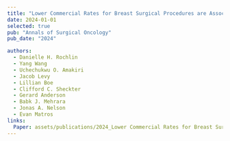 ```yaml
---
title: "Lower Commercial Rates for Breast Surgical Procedures are Associated with Socioeconomic Disadvantage: A Transparency in Coverage Analysis"
date: 2024-01-01
selected: true
pub: "Annals of Surgical Oncology"
pub_date: "2024"

authors:
  - Danielle H. Rochlin
  - Yang Wang
  - Uchechukwu O. Amakiri
  - Jacob Levy
  - Lillian Boe
  - Clifford C. Sheckter
  - Gerard Anderson
  - Babk J. Mehrara
  - Jonas A. Nelson
  - Evan Matros
links:
  Paper: assets/publications/2024_Lower Commercial Rates for Breast Surgical Procedures.pdf
---
```

